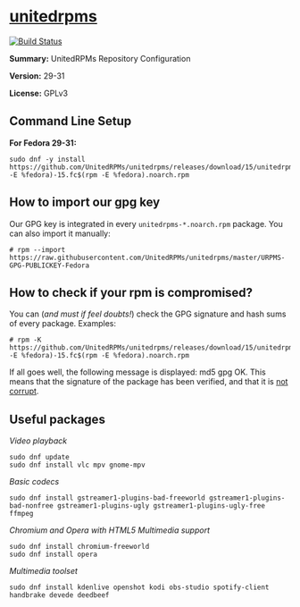 #           [unitedrpms](https://unitedrpms.github.io/)

[![Build Status](https://travis-ci.org/UnitedRPMs/unitedrpms.svg?branch=master)](https://travis-ci.org/UnitedRPMs/unitedrpms)
 
**Summary:**        UnitedRPMs Repository Configuration
 
**Version:**        29-31
 
**License:**        GPLv3


## Command Line Setup

**For Fedora 29-31:**

```
sudo dnf -y install https://github.com/UnitedRPMs/unitedrpms/releases/download/15/unitedrpms-$(rpm -E %fedora)-15.fc$(rpm -E %fedora).noarch.rpm
```

## How to import our gpg key

Our GPG key is integrated in every `unitedrpms-*.noarch.rpm` package. You can also import it manually:

```
# rpm --import https://raw.githubusercontent.com/UnitedRPMs/unitedrpms/master/URPMS-GPG-PUBLICKEY-Fedora
```

## How to check if your rpm is compromised?

You can (*and must if feel doubts!*) check the GPG signature and hash sums of every package. Examples:

```
# rpm -K https://github.com/UnitedRPMs/unitedrpms/releases/download/15/unitedrpms-$(rpm -E %fedora)-15.fc$(rpm -E %fedora).noarch.rpm
```

 If all goes well, the following message is displayed: md5 gpg OK. This means that the signature of the package has been verified, and that it is [not corrupt](https://www.centos.org/docs/5/html/Deployment_Guide-en-US/s1-check-rpm-sig.html). 

## Useful packages

*Video playback*
```
sudo dnf update
sudo dnf install vlc mpv gnome-mpv
```

*Basic codecs*

```
sudo dnf install gstreamer1-plugins-bad-freeworld gstreamer1-plugins-bad-nonfree gstreamer1-plugins-ugly gstreamer1-plugins-ugly-free ffmpeg
```

*Chromium and Opera with HTML5 Multimedia support*

```
sudo dnf install chromium-freeworld 
sudo dnf install opera 
```

*Multimedia toolset*

```
sudo dnf install kdenlive openshot kodi obs-studio spotify-client handbrake devede deedbeef
```





 

